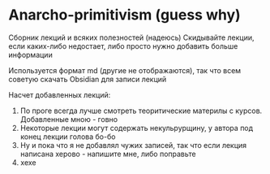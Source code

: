 # Anarcho-primitivism (guess why)
Сборник лекций и всяких полезностей (надеюсь) 
Скидывайте лекции, если каких-либо недостает, либо просто нужно добавить больше информации

Используется формат md (другие не отображаются), так что всем советую скачать Obsidian для записи лекций 

Насчет добавленных лекций:
1) По проге всегда лучше смотреть теоритические материлы с курсов. Добавленные мною - говно
2) Некоторые лекции могут содержать некульрурщину, у автора под конец лекции голова бо-бо
3) Ну и пока что я не добавлял чужих записей, так что если лекция написана херово - напишите мне, либо поправьте
4) хехе
